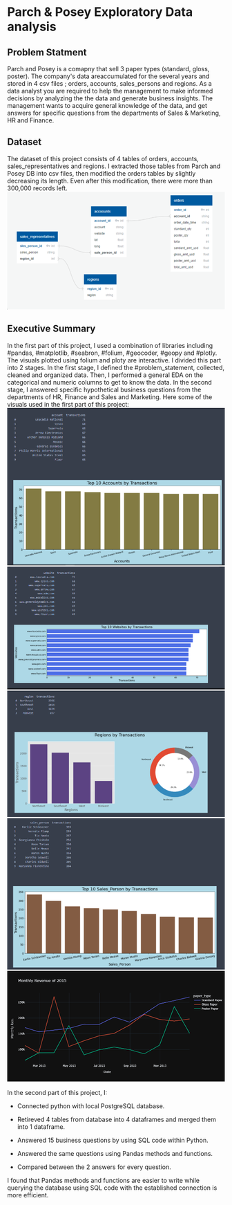 # Parch & Posey Exploratory Data analysis

## Problem Statment
Parch and Posey is a comapny that sell 3 paper types (standard, gloss, poster). The company's data areaccumulated for the several years and stored in 4 csv files ; 
orders, accounts, sales_persons and regions. As a data analyst you are required to help the management to make informed decisions by analyzing the the data and 
generate business insights. The management wants to acquire general knowledge of the data, and get answers for specific questions from the departments of Sales & 
Marketing, HR and Finance.


## Dataset
The dataset of this project consists of 4 tables of orders, accounts, sales_representatives and regions. I extracted those tables from Parch
and Posey DB into csv files, then modified the orders tables by slightly decreasing its length. Even after this modification, there were more than 300,000 records left.
\
![](assets/0.png)

## Executive Summary
In the first part of this project, I used a combination of libraries including #pandas, #matplotlib, #seabron, #folium, #geocoder, #geopy and #plotly. The visuals plotted using folium 
and ploty are interactive. I divided this part into 2 stages. In the first stage, I defined the #problem_statement, collected, cleaned and organized data. Then, I performed a general EDA on 
the categorical and numeric columns to get to know the data. In the second stage, I answered specific hypothetical business questions from the departments of HR, 
Finance and Sales and Marketing. Here some of the visuals used in the first part of this project:
\
![](assets/1.PNG)
![](assets/2.PNG)
![](assets/3.PNG)
![](assets/4.PNG)
![](assets/5.PNG)

In the second part of this project, I:
- Connected python with local PostgreSQL database.

- Retireved 4 tables from database into 4 dataframes and merged them into 1 dataframe.

- Answered 15 business questions by using SQL code within Python.

- Answered the same questions using Pandas methods and functions.

- Compared between the 2 answers for every question.

I found that Pandas methods and functions are easier to write while querying the database using SQL code with the established connection is more efficient.

